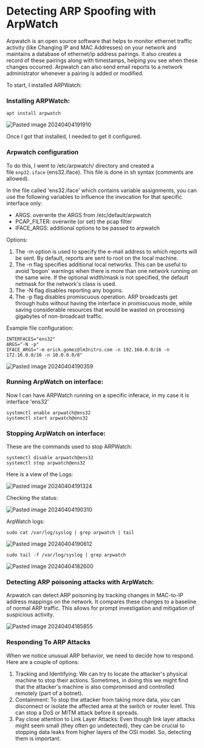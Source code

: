 # Detecting ARP Spoofing with ArpWatch

Arpwatch is an open source software that helps to monitor ethernet traffic activity (like Changing IP and MAC Addresses) on your network and maintains a database of ethernet/ip address pairings. It also creates a record of these pairings along with timestamps, helping you see when these changes occurred. Arpwatch can also send email reports to a network administrator whenever a pairing is added or modified.

To start, I installed ARPWatch:

### Installing ARPWatch: 
```
apt install arpwatch
```
![Pasted image 20240404191910](https://github.com/lm3nitro/Projects/assets/55665256/a42e6239-19ba-429c-8a94-3bf07ab291ba)

Once I got that installed, I needed to get it configured. 

### Arpwatch configuration

To do this, I went to /etc/arpwatch/ directory and created a file `enp32.iface` (ens32.iface). This file is done in sh syntax (comments are allowed). 

In the file called 'ens32.iface' which contains variable assignments, you can use the following variables to influence the invocation for that specific interface only:

+ ARGS: overwrite the ARGS from /etc/default/arpwatch
+ PCAP_FILTER: overwrite (or set) the pcap filter
+ IFACE_ARGS: additional options to be passed to arpwatch

Options:

1. The -m option is used to specify the e-mail address to which reports will be sent. By default, reports are sent to root on the local machine. 
2. The -n flag specifies additional local networks. This can be useful to avoid 'bogon' warnings when there is more than one network running on the same wire. If the optional width/mask is not specified, the default netmask for the network's class is used.  
3. The -N flag disables reporting any bogons.
4. The -p flag disables promiscuous operation. ARP broadcasts get through hubs without having the interface in promiscuous mode, while saving considerable resources that would be wasted on processing gigabytes of non-broadcast traffic.

Example file configuration:
```
INTERFACES="ens32"
ARGS="-N -p"
IFACE_ARGS="-m erick.gomez@lm3nitro.com -n 192.168.0.0/16 -n 172.16.0.0/16 -n 10.0.0.0/8"
```
![Pasted image 20240404190359](https://github.com/lm3nitro/Projects/assets/55665256/6d339024-7237-47d7-bb5c-c061fc725e19)

### Running ArpWatch on interface:
Now I can have ARPWatch running on a specific inferace, in my case it is interface 'ens32'

```
systemctl enable arpwatch@ens32
systemctl start arpwatch@ens32
```

### Stopping ArpWatch on interface:
These are the commands used to stop ARPWatch:

```
systemctl disable arpwatch@ens32
systemctl stop arpwatch@ens32
```

Here is a view of the Logs:

![Pasted image 20240404191324](https://github.com/lm3nitro/Projects/assets/55665256/1936dc2a-a171-46bd-826b-66c6bc17f41f)

Checking the status:

![Pasted image 20240404190310](https://github.com/lm3nitro/Projects/assets/55665256/20f8a4ca-b43b-4066-8549-55b310b6df2d)

ArpWatch logs:
```
sudo cat /var/log/syslog | grep arpwatch | tail
```

![Pasted image 20240404190612](https://github.com/lm3nitro/Projects/assets/55665256/59664832-0848-4718-8233-0fbac2cee537)

```
sudo tail -f /var/log/syslog | grep arpwatch
```
![Pasted image 20240404182600](https://github.com/lm3nitro/Projects/assets/55665256/0071107c-66dd-4365-b78b-cdc3dd8a4f7d)

### Detecting ARP poisoning attacks with ArpWatch:

Arpwatch can detect ARP poisoning by tracking changes in MAC-to-IP address mappings on the network. It compares these changes to a baseline of normal ARP traffic. This allows for prompt investigation and mitigation of suspicious activity.

![Pasted image 20240404185855](https://github.com/lm3nitro/Projects/assets/55665256/4e039006-6b3c-49cc-a317-bdc7ad3121c2)

### Responding To ARP Attacks

When we notice unusual ARP behavior, we need to decide how to respond. Here are a couple of options:

1. Tracking and Identifying: We can try to locate the attacker's physical machine to stop their actions. Sometimes, in doing this we might find that the attacker's machine is also compromised and controlled remotely (part of a botnet).
2. Containment: To stop the attacker from taking more data, you can disconnect or isolate the affected area at the switch or router level. This can stop a DoS or MITM attack before it spreads.
3. Pay close attention to Link Layer Attacks: Even though link layer attacks might seem small (they often go undetected), they can be crucial to stopping data leaks from higher layers of the OSI model. So, detecting them is important.
